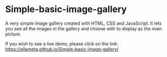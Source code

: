 # Simple-basic-image-gallery
A very simple image gallery created with HTML, CSS and JavaScript. It lets you see all the images in the gallery and choose with to display as the main picture. 

If you wish to see a live demo, please click on the link: https://ellameta.github.io/Simple-basic-image-gallery/
